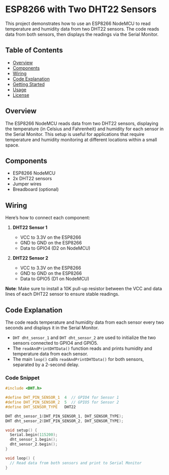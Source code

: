 # ESP8266 with Two DHT22 Sensors

This project demonstrates how to use an ESP8266 NodeMCU to read temperature and humidity data from two DHT22 sensors. The code reads data from both sensors, then displays the readings via the Serial Monitor.

## Table of Contents
- [Overview](#overview)
- [Components](#components)
- [Wiring](#wiring)
- [Code Explanation](#code-explanation)
- [Getting Started](#getting-started)
- [Usage](#usage)
- [License](#license)

## Overview
The ESP8266 NodeMCU reads data from two DHT22 sensors, displaying the temperature (in Celsius and Fahrenheit) and humidity for each sensor in the Serial Monitor. This setup is useful for applications that require temperature and humidity monitoring at different locations within a small space.

## Components
- ESP8266 NodeMCU
- 2x DHT22 sensors
- Jumper wires
- Breadboard (optional)

## Wiring
Here’s how to connect each component:
1. **DHT22 Sensor 1**
   - VCC to 3.3V on the ESP8266
   - GND to GND on the ESP8266
   - Data to GPIO4 (D2 on NodeMCU)

2. **DHT22 Sensor 2**
   - VCC to 3.3V on the ESP8266
   - GND to GND on the ESP8266
   - Data to GPIO5 (D1 on NodeMCU)

**Note**: Make sure to install a 10K pull-up resistor between the VCC and data lines of each DHT22 sensor to ensure stable readings.

## Code Explanation
The code reads temperature and humidity data from each sensor every two seconds and displays it in the Serial Monitor.

- `DHT dht_sensor_1` and `DHT dht_sensor_2` are used to initialize the two sensors connected to GPIO4 and GPIO5.
- The `readAndPrintDHTData()` function reads and prints humidity and temperature data from each sensor.
- The main `loop()` calls `readAndPrintDHTData()` for both sensors, separated by a 2-second delay.

### Code Snippet
```cpp
#include <DHT.h>

#define DHT_PIN_SENSOR_1  4  // GPIO4 for Sensor 1
#define DHT_PIN_SENSOR_2  5  // GPIO5 for Sensor 2
#define DHT_SENSOR_TYPE   DHT22

DHT dht_sensor_1(DHT_PIN_SENSOR_1, DHT_SENSOR_TYPE);
DHT dht_sensor_2(DHT_PIN_SENSOR_2, DHT_SENSOR_TYPE);

void setup() {
  Serial.begin(115200);
  dht_sensor_1.begin();
  dht_sensor_2.begin();
}

void loop() {
  // Read data from both sensors and print to Serial Monitor
}
